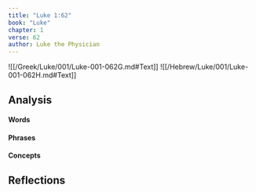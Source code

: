 ```yaml
---
title: "Luke 1:62"
book: "Luke"
chapter: 1
verse: 62
author: Luke the Physician
---
```

![[/Greek/Luke/001/Luke-001-062G.md#Text]]
![[/Hebrew/Luke/001/Luke-001-062H.md#Text]]

## Analysis

#### Words

#### Phrases

#### Concepts

## Reflections
